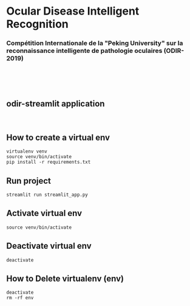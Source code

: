 # Ocular Disease Intelligent Recognition
### **Compétition Internationale de la \"Peking University\" sur la reconnaissance intelligente de pathologie oculaires (ODIR-2019)**
<br>
<br>
<br>


## odir-streamlit application
<br>

## How to create a virtual env
```
virtualenv venv
source venv/bin/activate
pip install -r requirements.txt
```

## Run project
```
streamlit run streamlit_app.py
```

## Activate virtual env
```
source venv/bin/activate
```

## Deactivate virtual env
```
deactivate
```

## How to Delete virtualenv (env)
```
deactivate
rm -rf env
```

